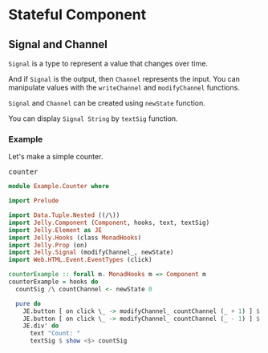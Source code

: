 # Stateful Component

## Signal and Channel

`Signal` is a type to represent a value that changes over time.

And if `Signal` is the output, then `Channel` represents the input.
You can manipulate values with the `writeChannel` and `modifyChannel` functions.

`Signal` and `Channel` can be created using `newState` function.

You can display `Signal String` by `textSig` function.

### Example

Let's make a simple counter.

<pre class="preview">counter</pre>

```purescript
module Example.Counter where

import Prelude

import Data.Tuple.Nested ((/\))
import Jelly.Component (Component, hooks, text, textSig)
import Jelly.Element as JE
import Jelly.Hooks (class MonadHooks)
import Jelly.Prop (on)
import Jelly.Signal (modifyChannel_, newState)
import Web.HTML.Event.EventTypes (click)

counterExample :: forall m. MonadHooks m => Component m
counterExample = hooks do
  countSig /\ countChannel <- newState 0

  pure do
    JE.button [ on click \_ -> modifyChannel_ countChannel (_ + 1) ] $ text "Increment"
    JE.button [ on click \_ -> modifyChannel_ countChannel (_ - 1) ] $ text "Decrement"
    JE.div' do
      text "Count: "
      textSig $ show <$> countSig

```
